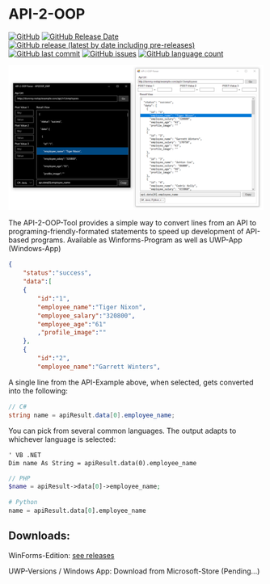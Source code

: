 # API-2-OOP

[![GitHub](https://img.shields.io/github/license/TobiHatti/API-2-OOP)](https://opensource.org/licenses/MIT)
[![GitHub Release Date](https://img.shields.io/github/release-date/TobiHatti/API-2-OOP)](https://github.com/TobiHatti/API-2-OOP/releases)
[![GitHub release (latest by date including pre-releases)](https://img.shields.io/github/v/release/TobiHatti/API-2-OOP?include_prereleases)](https://github.com/TobiHatti/API-2-OOP/releases)
[![GitHub last commit](https://img.shields.io/github/last-commit/TobiHatti/API-2-OOP)](https://github.com/TobiHatti/API-2-OOP/commits/master)
[![GitHub issues](https://img.shields.io/github/issues-raw/TobiHatti/API-2-OOP)](https://github.com/TobiHatti/API-2-OOP/issues)
[![GitHub language count](https://img.shields.io/github/languages/count/TobiHatti/API-2-OOP)](https://github.com/TobiHatti/API-2-OOP)


![image](https://github.com/TobiHatti/API-2-OOP/blob/master/API2OOP_Sample.PNG)

The API-2-OOP-Tool provides a simple way to convert lines from an API to programing-friendly-formated statements to speed up development of API-based programs.
Available as Winforms-Program as well as UWP-App (Windows-App)

```json
{
	"status":"success",
	"data":[
	{
		"id":"1",
		"employee_name":"Tiger Nixon",
		"employee_salary":"320800",
		"employee_age":"61"
		,"profile_image":""
	},
	{
		"id":"2",
		"employee_name":"Garrett Winters",
```

A single line from the API-Example above, when selected, gets converted into the following:

```csharp
// C#
string name = apiResult.data[0].employee_name;
```
You can pick from several common languages. The output adapts to whichever language is selected:

```vbnet
' VB .NET
Dim name As String = apiResult.data(0).employee_name
```
```php
// PHP
$name = apiResult->data[0]->employee_name;
```
```python
# Python
name = apiResult.data[0].employee_name
```

## Downloads: 

WinForms-Edition: [see releases](https://github.com/TobiHatti/API-2-OOP/releases)

UWP-Versions / Windows App: Download from Microsoft-Store (Pending...)
